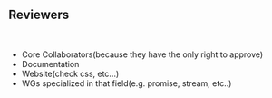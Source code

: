 ## Reviewers

<br>

* Core Collaborators(because they have the only right to approve)
* Documentation
* Website(check css, etc...)
* WGs specialized in that field(e.g. promise, stream, etc..)
